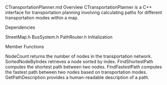 CTransportationPlanner.md Overview CTransportationPlanner is a C++
interface for transportation planning involving calculating paths for
different transportation modes within a map.

Dependencies

StreetMap.h BusSystem.h PathRouter.h Initialization

Member Functions

NodeCount returns the number of nodes in the transportation network.
SortedNodeByIndex retrieves a node sorted by index. FindShortestPath
computes the shortest path between two nodes. FindFastestPath computes
the fastest path between two nodes based on transportation modes.
GetPathDescription provides a human-readable description of a path.
